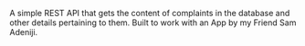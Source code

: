 A simple REST API that gets the content of complaints in the database and other details pertaining to them.
Built to work with an App by my Friend Sam Adeniji.